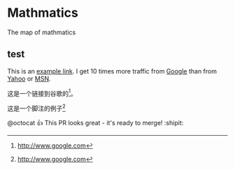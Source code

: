 # Mathmatics
The map of mathmatics
## test
This is an [example link](http://example.com/).
I get 10 times more traffic from [Google][1] than from [Yahoo][2] or [MSN][3].  

[1]: http://google.com/        "Google" 
[2]: http://search.yahoo.com/  "Yahoo Search" 
[3]: http://search.msn.com/    "MSN Search"


这是一个链接到谷歌的[^1]。

[^1]: http://www.google.com


这是一个脚注的例子[^1]

[^1]: 这里是脚注


@octocat :+1: This PR looks great - it's ready to merge! :shipit: